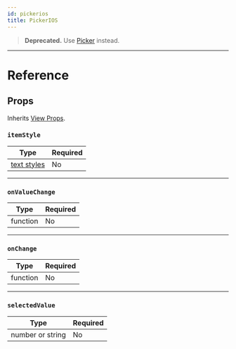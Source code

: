 ```yaml
---
id: pickerios
title: PickerIOS
---
```


> **Deprecated.** Use [Picker](../picker/) instead.

---

# Reference

## Props

Inherits [View Props](../view/#props).

### `itemStyle`

| Type                                | Required |
| ----------------------------------- | -------- |
| [text styles](../text-style-props/) | No       |

---

### `onValueChange`

| Type     | Required |
| -------- | -------- |
| function | No       |

---

### `onChange`

| Type     | Required |
| -------- | -------- |
| function | No       |

---

### `selectedValue`

| Type             | Required |
| ---------------- | -------- |
| number or string | No       |
